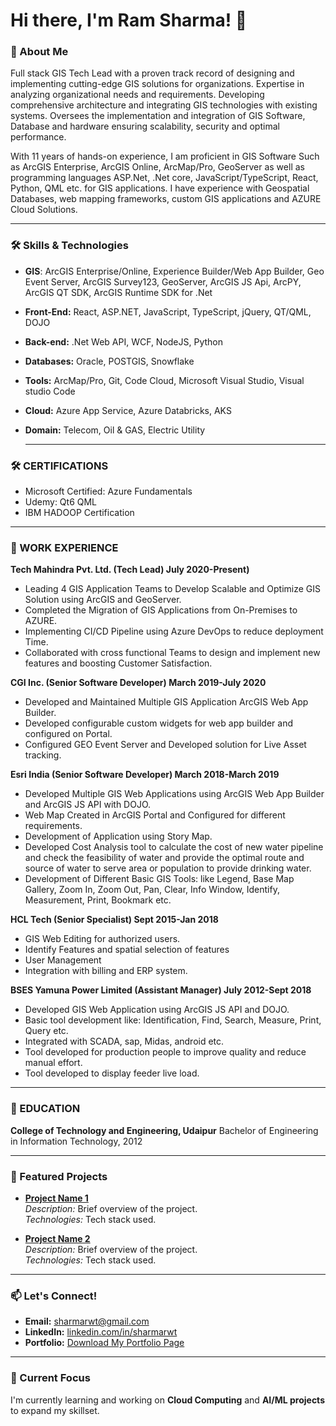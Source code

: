 # Hi there, I'm Ram Sharma! 👋

### 🚀 About Me
 Full stack GIS Tech Lead with a proven track record of designing and implementing cutting-edge GIS solutions for organizations. Expertise in analyzing organizational needs and requirements. Developing
comprehensive architecture and integrating GIS technologies with existing systems. Oversees the implementation and integration of GIS Software, Database and hardware ensuring scalability, security and optimal performance.

 With 11 years of hands-on experience, I am proficient in GIS Software Such as ArcGIS Enterprise, ArcGIS Online, ArcMap/Pro, GeoServer as well as programming languages ASP.Net, .Net core, JavaScript/TypeScript, React, Python, QML etc. for GIS applications. I have experience with Geospatial Databases, web mapping frameworks, custom GIS applications and AZURE Cloud Solutions.

---

### 🛠️ Skills & Technologies
- **GIS**: ArcGIS Enterprise/Online, Experience Builder/Web App Builder, Geo Event Server, ArcGIS Survey123, GeoServer, ArcGIS JS Api, ArcPY, ArcGIS QT SDK, ArcGIS Runtime SDK for .Net
- **Front-End:** React, ASP.NET, JavaScript, TypeScript, jQuery, QT/QML, DOJO
- **Back-end:** .Net Web API, WCF, NodeJS, Python
- **Databases:** Oracle, POSTGIS, Snowflake
- **Tools:** ArcMap/Pro, Git, Code Cloud, Microsoft Visual Studio, Visual studio Code
- **Cloud:** Azure App Service, Azure Databricks, AKS
- **Domain:** Telecom, Oil & GAS, Electric Utility

  ---

### 🛠️ CERTIFICATIONS
- Microsoft Certified: Azure Fundamentals
- Udemy: Qt6 QML
- IBM HADOOP Certification
---

### 📂 WORK EXPERIENCE
**Tech Mahindra Pvt. Ltd. (Tech Lead) July 2020-Present)**
- Leading 4 GIS Application Teams to Develop Scalable and Optimize GIS Solution using ArcGIS and GeoServer.
- Completed the Migration of GIS Applications from On-Premises to AZURE.
- Implementing CI/CD Pipeline using Azure DevOps to reduce deployment Time.
- Collaborated with cross functional Teams to design and implement new features and boosting Customer Satisfaction.

**CGI Inc. (Senior Software Developer) March 2019-July 2020**
- Developed and Maintained Multiple GIS Application ArcGIS Web App Builder.
- Developed configurable custom widgets for web app builder and configured on Portal.
- Configured GEO Event Server and Developed solution for Live Asset tracking.

**Esri India (Senior Software Developer) March 2018-March 2019**
- Developed Multiple GIS Web Applications using ArcGIS Web App Builder and ArcGIS JS API with DOJO.
- Web Map Created in ArcGIS Portal and Configured for different requirements.
- Development of Application using Story Map.
- Developed Cost Analysis tool to calculate the cost of new water pipeline and check the feasibility of water and provide the optimal route and source of water to serve area or population to provide drinking water.
- Development of Different Basic GIS Tools: like Legend, Base Map Gallery, Zoom In, Zoom Out, Pan, Clear, Info Window, Identify, Measurement, Print, Bookmark etc.

**HCL Tech (Senior Specialist) Sept 2015-Jan 2018**
- GIS Web Editing for authorized users.
- Identify Features and spatial selection of features
- User Management
- Integration with billing and ERP system.
  
**BSES Yamuna Power Limited (Assistant Manager) July 2012-Sept 2018**
  - Developed GIS Web Application using ArcGIS JS API and DOJO.
  - Basic tool development like: Identification, Find, Search, Measure, Print, Query etc.
  - Integrated with SCADA, sap, Midas, android etc.
  - Tool developed for production people to improve quality and reduce manual effort.
  - Tool developed to display feeder live load.
---
### 📂 EDUCATION
**College of Technology and Engineering, Udaipur**
Bachelor of Engineering in Information Technology, 2012

---


### 📂 Featured Projects
- **[Project Name 1](#)**  
  *Description:* Brief overview of the project.  
  *Technologies:* Tech stack used.  

- **[Project Name 2](#)**  
  *Description:* Brief overview of the project.  
  *Technologies:* Tech stack used.  

---

### 📫 Let's Connect!
- **Email:** [sharmarwt@gmail.com](mailto:sharmarwt@gmail.com)  
- **LinkedIn:** [linkedin.com/in/sharmarwt](https://www.linkedin.com/in/sharmarwt)  
- **Portfolio:** [Download My Portfolio Page](#)  

---

### 🌱 Current Focus
I'm currently learning and working on **Cloud Computing** and **AI/ML projects** to expand my skillset.  
